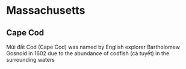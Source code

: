 # Massachusetts

## Cape Cod

Mũi đất Cod (Cape Cod) was named by English explorer Bartholomew Gosnold in 1602 due to the abundance of codfish (cá tuyết) in the surrounding waters
